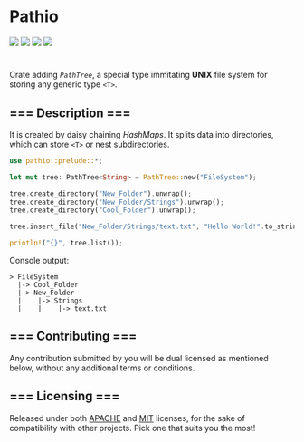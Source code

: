 # Pathio 

<div align="left">
  <a href="https://crates.io/crates/pathio"><img src="https://img.shields.io/crates/v/pathio?label=version"></a>
  <a href="./LICENSE-MIT"><img src="https://img.shields.io/badge/License-Apache/MIT-white.svg?label=license"></a>
  <a href="https://deps.rs/crate/pathio"><img src="https://img.shields.io/badge/check-white.svg?label=deps"></a>
  <a href="https://docs.rs/pathio"><img src="https://img.shields.io/docsrs/pathio/latest"></a>
</div>

#

Crate adding *`PathTree`*, a special type immitating **UNIX** file system for storing any generic type `<T>`.

## === Description ===

It is created by daisy chaining *HashMaps*. It splits data into directories, which can store `<T>` or nest subdirectories.

```rust
use pathio::prelude::*;

let mut tree: PathTree<String> = PathTree::new("FileSystem");

tree.create_directory("New_Folder").unwrap();
tree.create_directory("New_Folder/Strings").unwrap();
tree.create_directory("Cool_Folder").unwrap();

tree.insert_file("New_Folder/Strings/text.txt", "Hello World!".to_string()).unwrap();

println!("{}", tree.list());

```

Console output: 

```
> FileSystem
  |-> Cool_Folder
  |-> New_Folder
  |    |-> Strings
  |    |    |-> text.txt
```

## === Contributing ===

Any contribution submitted by you will be dual licensed as mentioned below, without any additional terms or conditions.

## === Licensing ===

Released under both [APACHE](./LICENSE-APACHE) and [MIT](./LICENSE-MIT) licenses, for the sake of compatibility with other projects. Pick one that suits you the most!
